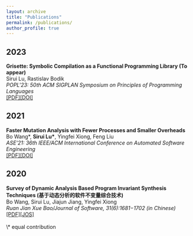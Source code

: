 ```yaml
---
layout: archive
title: "Publications"
permalink: /publications/
author_profile: true
---
```


<h2>2023</h2>
<b>Grisette: Symbolic Compilation as a Functional Programming Library (To appear)</b><br>
Sirui Lu, Rastislav Bodik<br>
<i>POPL'23: 50th ACM SIGPLAN Symposium on Principles of Programming Languages</i><br>
<a href="/files/POPL23.pdf">[PDF]</a><a href="https://doi.org/10.1145/3571209">[DOI]</a><br>

<h2>2021</h2>
<b>Faster Mutation Analysis with Fewer Processes and Smaller Overheads</b><br>
Bo Wang*, <b>Sirui Lu*</b>, Yingfei Xiong, Feng Liu<br>
<i>ASE'21: 36th IEEE/ACM International Conference on Automated Software Engineering</i><br>
<a href="/files/ASE21.pdf">[PDF]</a><a href="https://doi.org/10.1109/ASE51524.2021.9678827">[DOI]</a><br>

<h2>2020</h2>
<b>Survey of Dynamic Analysis Based Program Invariant Synthesis Techniques (基于动态分析的软件不变量综合技术)</b><br>
Bo Wang, Sirui Lu, Jiajun Jiang, Yingfei Xiong<br>
<i>Ruan Jian Xue Bao/Journal of Software, 31(6):1681−1702 (in Chinese)</i><br>
<a href="/files/JOS20.pdf">[PDF]</a><a href="http://www.jos.org.cn/html/2020/6/6014.htm">[JOS]</a><br>

<br>
\* equal contribution
